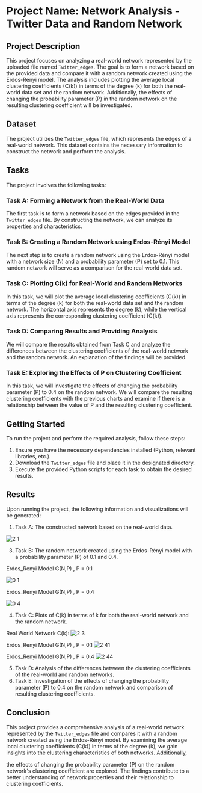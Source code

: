 # Project Name: Network Analysis - Twitter Data and Random Network

## Project Description
This project focuses on analyzing a real-world network represented by the uploaded file named `Twitter_edges`. The goal is to form a network based on the provided data and compare it with a random network created using the Erdos-Rényi model. The analysis includes plotting the average local clustering coefficients (C(k)) in terms of the degree (k) for both the real-world data set and the random network. Additionally, the effects of changing the probability parameter (P) in the random network on the resulting clustering coefficient will be investigated.

## Dataset
The project utilizes the `Twitter_edges` file, which represents the edges of a real-world network. This dataset contains the necessary information to construct the network and perform the analysis.

## Tasks
The project involves the following tasks:

### Task A: Forming a Network from the Real-World Data
The first task is to form a network based on the edges provided in the `Twitter_edges` file. By constructing the network, we can analyze its properties and characteristics.

### Task B: Creating a Random Network using Erdos-Rényi Model
The next step is to create a random network using the Erdos-Rényi model with a network size (N) and a probability parameter (P) set to 0.1. This random network will serve as a comparison for the real-world data set.

### Task C: Plotting C(k) for Real-World and Random Networks
In this task, we will plot the average local clustering coefficients (C(k)) in terms of the degree (k) for both the real-world data set and the random network. The horizontal axis represents the degree (k), while the vertical axis represents the corresponding clustering coefficient (C(k)).

### Task D: Comparing Results and Providing Analysis
We will compare the results obtained from Task C and analyze the differences between the clustering coefficients of the real-world network and the random network. An explanation of the findings will be provided.

### Task E: Exploring the Effects of P on Clustering Coefficient
In this task, we will investigate the effects of changing the probability parameter (P) to 0.4 on the random network. We will compare the resulting clustering coefficients with the previous charts and examine if there is a relationship between the value of P and the resulting clustering coefficient.

## Getting Started
To run the project and perform the required analysis, follow these steps:

1. Ensure you have the necessary dependencies installed (Python, relevant libraries, etc.).
2. Download the `Twitter_edges` file and place it in the designated directory.
3. Execute the provided Python scripts for each task to obtain the desired results.

## Results
Upon running the project, the following information and visualizations will be generated:

1. Task A: The constructed network based on the real-world data.

![2 1](https://github.com/MiladAlipour98/Twitter_RandomNets/assets/105122009/60440ea0-670f-4336-adbc-24ecc8eb0fe8)

3. Task B: The random network created using the Erdos-Rényi model with a probability parameter (P) of 0.1 and 0.4.

Erdos_Renyi Model G(N,P) , P = 0.1

![0 1](https://github.com/MiladAlipour98/Twitter_RandomNets/assets/105122009/16f46f99-c7a0-4072-920e-0dbb24d7701c)

Erdos_Renyi Model G(N,P) , P = 0.4

![0 4](https://github.com/MiladAlipour98/Twitter_RandomNets/assets/105122009/a59a590e-6976-49a0-8ae2-13a1988fc211)


4. Task C: Plots of C(k) in terms of k for both the real-world network and the random network.

   
Real World Network  C(k):
![2 3](https://github.com/MiladAlipour98/Twitter_RandomNets/assets/105122009/502b9463-6cb5-4c2b-b757-287a1df2384a)

Erdos_Renyi Model G(N,P) , P = 0.1
![2 41](https://github.com/MiladAlipour98/Twitter_RandomNets/assets/105122009/9cfd4693-73e8-4689-8d59-ef50aff4af0d)

Erdos_Renyi Model G(N,P) , P = 0.4
![2 44](https://github.com/MiladAlipour98/Twitter_RandomNets/assets/105122009/d3ac4392-768f-4959-a82a-38c22e75ae39)


5. Task D: Analysis of the differences between the clustering coefficients of the real-world and random networks.
6. Task E: Investigation of the effects of changing the probability parameter (P) to 0.4 on the random network and comparison of resulting clustering coefficients.

## Conclusion
This project provides a comprehensive analysis of a real-world network represented by the `Twitter_edges` file and compares it with a random network created using the Erdos-Rényi model. By examining the average local clustering coefficients (C(k)) in terms of the degree (k), we gain insights into the clustering characteristics of both networks. Additionally,

 the effects of changing the probability parameter (P) on the random network's clustering coefficient are explored. The findings contribute to a better understanding of network properties and their relationship to clustering coefficients.
